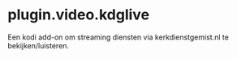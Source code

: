 # plugin.video.kdglive

Een kodi add-on om streaming diensten via kerkdienstgemist.nl te bekijken/luisteren. 
